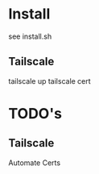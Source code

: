 # Install
see install.sh
## Tailscale
tailscale up
tailscale cert <domain-name>

# TODO's

## Tailscale
Automate Certs